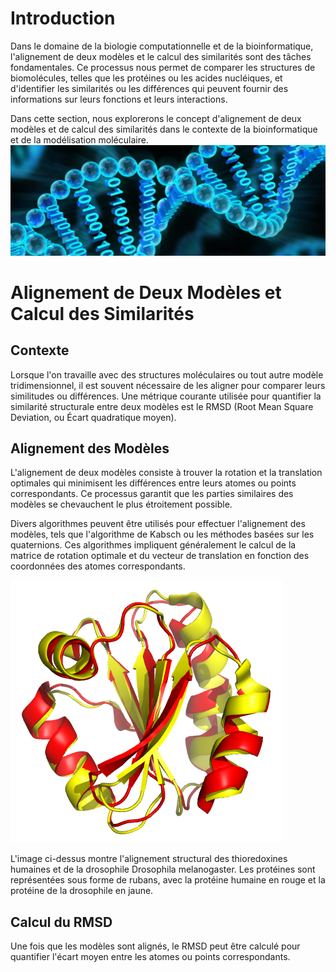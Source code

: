 # Introduction

Dans le domaine de la biologie computationnelle et de la bioinformatique, l'alignement de deux modèles et le calcul des similarités sont des tâches fondamentales. Ce processus nous permet de comparer les structures de biomolécules, telles que les protéines ou les acides nucléiques, et d'identifier les similarités ou les différences qui peuvent fournir des informations sur leurs fonctions et leurs interactions.

Dans cette section, nous explorerons le concept d'alignement de deux modèles et de calcul des similarités dans le contexte de la bioinformatique et de la modélisation moléculaire.
![](./assets/Bioinformatics_Banner_1140x400.webp)
# Alignement de Deux Modèles et Calcul des Similarités

## Contexte

Lorsque l'on travaille avec des structures moléculaires ou tout autre modèle tridimensionnel, il est souvent nécessaire de les aligner pour comparer leurs similitudes ou différences. Une métrique courante utilisée pour quantifier la similarité structurale entre deux modèles est le RMSD (Root Mean Square Deviation, ou Écart quadratique moyen).

## Alignement des Modèles

L'alignement de deux modèles consiste à trouver la rotation et la translation optimales qui minimisent les différences entre leurs atomes ou points correspondants. Ce processus garantit que les parties similaires des modèles se chevauchent le plus étroitement possible.

Divers algorithmes peuvent être utilisés pour effectuer l'alignement des modèles, tels que l'algorithme de Kabsch ou les méthodes basées sur les quaternions. Ces algorithmes impliquent généralement le calcul de la matrice de rotation optimale et du vecteur de translation en fonction des coordonnées des atomes correspondants.

![](./assets/Alignment_of_thioredoxins2.fr.png)

L'image ci-dessus montre l'alignement structural des thioredoxines humaines et de la drosophile Drosophila melanogaster. Les protéines sont représentées sous forme de rubans, avec la protéine humaine en rouge et la protéine de la drosophile en jaune.
## Calcul du RMSD

Une fois que les modèles sont alignés, le RMSD peut être calculé pour quantifier l'écart moyen entre les atomes ou points correspondants. 
